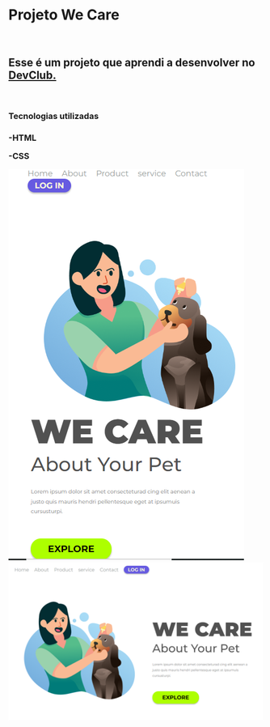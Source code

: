 <h1>Projeto We Care</h1>
<br>
<h2>Esse é um projeto que aprendi a desenvolver no <a href="https://rodolfomori.com.br/devclub">DevClub.</a></h2>
<br>
<h3>Tecnologias utilizadas<h3>
<p>-HTML</p
<p>-CSS</p>  
  <img src="https://github.com/BrunoCarOliveira/projeto-wecare/blob/main/1.PNG?raw=true"/>
  <img src="https://github.com/BrunoCarOliveira/projeto-wecare/blob/main/Capturar.PNG?raw=true"/>
